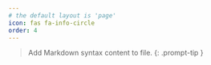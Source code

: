 ```yaml
---
# the default layout is 'page'
icon: fas fa-info-circle
order: 4
---
```


> Add Markdown syntax content to file.
{: .prompt-tip }

